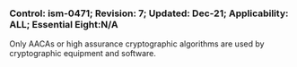 ### Control: ism-0471; Revision: 7; Updated: Dec-21; Applicability: ALL; Essential Eight:N/A
<p>Only AACAs or high assurance cryptographic algorithms are used by cryptographic equipment and software.</p>